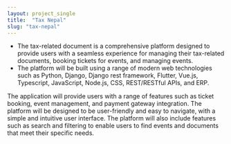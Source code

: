```yaml
---
layout: project_single
title:  "Tax Nepal"
slug: "tax-nepal"
---
```

- The tax-related document is a comprehensive platform designed to provide users with a seamless experience for managing their tax-related documents, booking tickets for events, and managing events. 
- The platform will be built using a range of modern web technologies such as Python, Django, Django rest framework, Flutter, Vue.js, Typescript, JavaScript, Node.js, CSS, REST/RESTful APIs, and ERP.


The application will provide users with a range of features such as ticket booking, event management, and payment gateway integration. The platform will be designed to be user-friendly and easy to navigate, with a simple and intuitive user interface. The platform will also include features such as search and filtering to enable users to find events and documents that meet their specific needs.